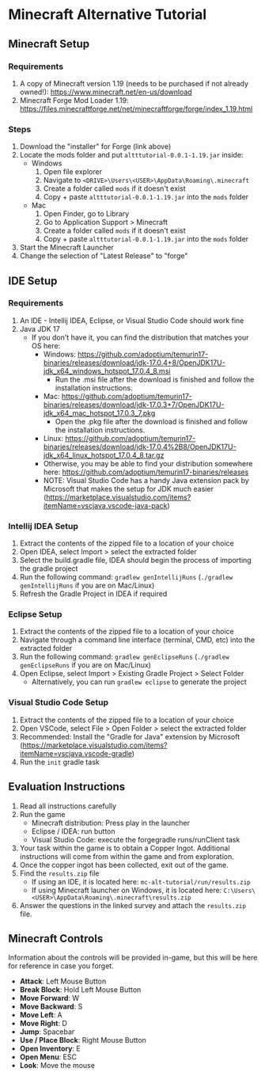# Minecraft Alternative Tutorial

## Minecraft Setup
### Requirements
1. A copy of Minecraft version 1.19 (needs to be purchased if not already owned!): https://www.minecraft.net/en-us/download
2. Minecraft Forge Mod Loader 1.19: https://files.minecraftforge.net/net/minecraftforge/forge/index_1.19.html

### Steps
1. Download the "installer" for Forge (link above)
2. Locate the mods folder and put `altttutorial-0.0.1-1.19.jar` inside:
    * Windows
        1. Open file explorer
        2. Navigate to `<DRIVE>\Users\<USER>\AppData\Roaming\.minecraft`
        3. Create a folder called `mods` if it doesn't exist
        4. Copy + paste `altttutorial-0.0.1-1.19.jar` into the `mods` folder
    * Mac
        1. Open Finder, go to Library
        2. Go to Application Support > Minecraft
        3. Create a folder called `mods` if it doesn't exist
        4. Copy + paste `altttutorial-0.0.1-1.19.jar` into the `mods` folder
2. Start the Minecraft Launcher
3. Change the selection of "Latest Release" to "forge"

## IDE Setup
### Requirements
1. An IDE - Intellij IDEA, Eclipse, or Visual Studio Code should work fine
2. Java JDK 17
    * If you don't have it, you can find the distribution that matches your OS here:
        * Windows: https://github.com/adoptium/temurin17-binaries/releases/download/jdk-17.0.4+8/OpenJDK17U-jdk_x64_windows_hotspot_17.0.4_8.msi
            * Run the .msi file after the download is finished and follow the installation instructions.
        * Mac: https://github.com/adoptium/temurin17-binaries/releases/download/jdk-17.0.3+7/OpenJDK17U-jdk_x64_mac_hotspot_17.0.3_7.pkg 
            * Open the .pkg file after the download is finished and follow the installation instructions.
        * Linux: https://github.com/adoptium/temurin17-binaries/releases/download/jdk-17.0.4%2B8/OpenJDK17U-jdk_x64_linux_hotspot_17.0.4_8.tar.gz
        * Otherwise, you may be able to find your distribution somewhere here: https://github.com/adoptium/temurin17-binaries/releases
        * NOTE: Visual Studio Code has a handy Java extension pack by Microsoft that makes the setup for JDK much easier (https://marketplace.visualstudio.com/items?itemName=vscjava.vscode-java-pack)

### Intellij IDEA Setup
1. Extract the contents of the zipped file to a location of your choice
2. Open IDEA, select Import > select the extracted folder
3. Select the build.gradle file, IDEA should begin the process of importing the gradle project
4. Run the following command: `gradlew genIntellijRuns` (`./gradlew genIntellijRuns` if you are on Mac/Linux)
5. Refresh the Gradle Project in IDEA if required

### Eclipse Setup
1. Extract the contents of the zipped file to a location of your choice
2. Navigate through a command line interface (terminal, CMD, etc) into the extracted folder
3. Run the following command: `gradlew genEclipseRuns` (`./gradlew genEclipseRuns` if you are on Mac/Linux)
4. Open Eclipse, select Import > Existing Gradle Project > Select Folder 
    * Alternatively, you can run `gradlew eclipse` to generate the project

### Visual Studio Code Setup
1. Extract the contents of the zipped file to a location of your choice
2. Open VSCode, select File > Open Folder > select the extracted folder
3. Recommended: Install the "Gradle for Java" extension by Microsoft (https://marketplace.visualstudio.com/items?itemName=vscjava.vscode-gradle)
4. Run the `init` gradle task
 
## Evaluation Instructions
1. Read all instructions carefully
2. Run the game
    * Minecraft distribution: Press play in the launcher
    * Eclipse / IDEA: run button
    * Visual Studio Code: execute the forgegradle runs/runClient task
2. Your task within the game is to obtain a Copper Ingot.  Additional instructions will come from within the game and from exploration.
3. Once the copper ingot has been collected, exit out of the game.
4. Find the `results.zip` file
    * If using an IDE, it is located here: `mc-alt-tutorial/run/results.zip`
    * If using Minecraft launcher on Windows, it is located here: `C:\Users\<USER>\AppData\Roaming\.minecraft\results.zip` 
5. Answer the questions in the linked survey and attach the `results.zip` file.

## Minecraft Controls
Information about the controls will be provided in-game, but this will be here for reference in case you forget.

* __Attack__: Left Mouse Button
* __Break Block__: Hold Left Mouse Button
* __Move Forward__: W
* __Move Backward__: S
* __Move Left__: A 
* __Move Right__: D
* __Jump__: Spacebar 
* __Use / Place Block__: Right Mouse Button 
* __Open Inventory__: E
* __Open Menu__: ESC 
* __Look__: Move the mouse